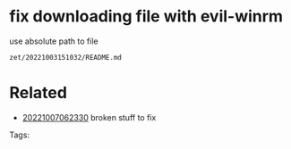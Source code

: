 # fix downloading file with evil-winrm
use absolute path to file

` zet/20221003151032/README.md `

# Related

- [20221007062330](/zet/20221007062330/README.md) broken stuff to fix


Tags:

    

